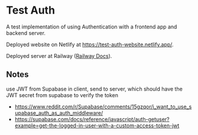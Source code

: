 # Test Auth

A test implementation of using Authentication with a frontend app and backend server.

Deployed website on Netlify at <https://test-auth-website.netlify.app/>.

Deployed server at Railway ([Railway Docs](https://railway.app/)).

## Notes

use JWT from Supabase in client, send to server, which should have the JWT secret from supabase to verify the token

- <https://www.reddit.com/r/Supabase/comments/15gzqor/i_want_to_use_supabase_auth_as_auth_middleware/>
- <https://supabase.com/docs/reference/javascript/auth-getuser?example=get-the-logged-in-user-with-a-custom-access-token-jwt>
